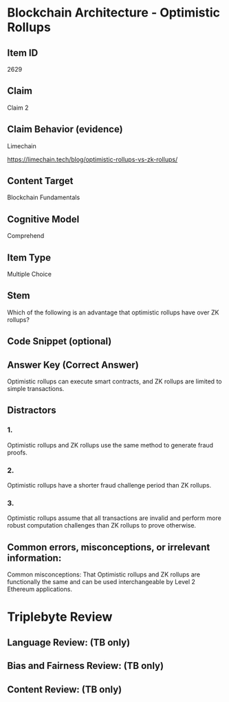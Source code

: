 # Blockchain Architecture - Optimistic Rollups

## Item ID
2629

## Claim
Claim 2

## Claim Behavior (evidence)
Limechain

https://limechain.tech/blog/optimistic-rollups-vs-zk-rollups/

## Content Target
Blockchain Fundamentals

## Cognitive Model
Comprehend

## Item Type
Multiple Choice

## Stem
Which of the following is an advantage that optimistic rollups have over ZK rollups?

## Code Snippet (optional)

## Answer Key (Correct Answer)
Optimistic rollups can execute smart contracts, and ZK rollups are limited to simple transactions.

## Distractors
### 1.
Optimistic rollups and ZK rollups use the same method to generate fraud proofs.

### 2.
Optimistic rollups have a shorter fraud challenge period than ZK rollups.

### 3.
Optimistic rollups assume that all transactions are invalid and perform more robust computation challenges than ZK rollups to prove otherwise.

## Common errors, misconceptions, or irrelevant information:
Common misconceptions: That Optimistic rollups and ZK rollups are functionally the same and can be used interchangeable by Level 2 Ethereum applications.

# Triplebyte Review

## Language Review: (TB only)

## Bias and Fairness Review: (TB only)

## Content Review: (TB only)
